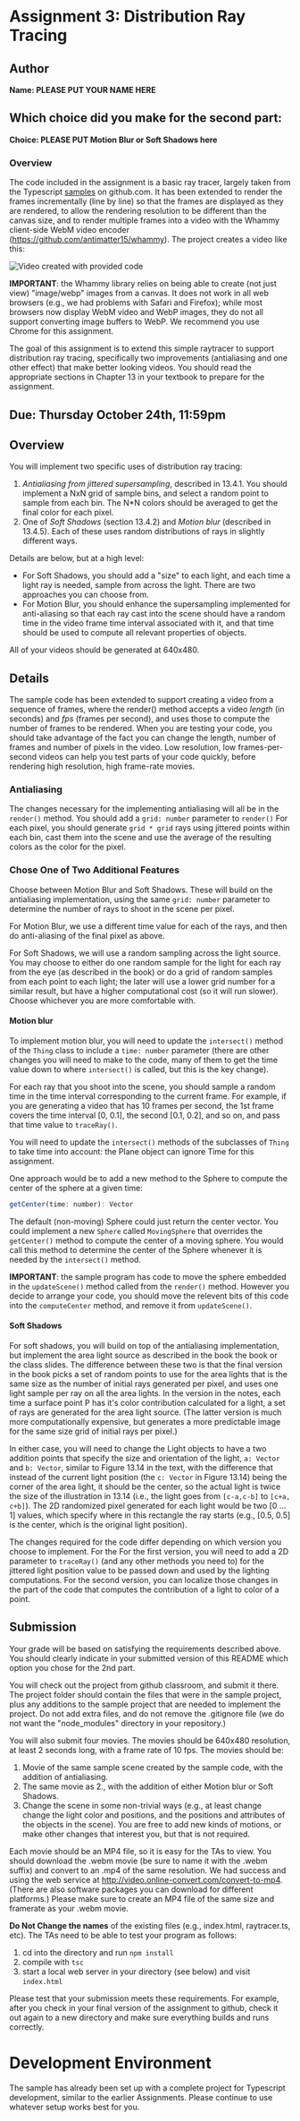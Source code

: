 # Assignment 3:  Distribution Ray Tracing 

## Author

**Name:  PLEASE PUT YOUR NAME HERE**

## Which choice did you make for the second part:

**Choice:  PLEASE PUT Motion Blur or Soft Shadows here**

### Overview 

The code included in the assignment is a basic ray tracer, largely taken from the Typescript [samples](https://github.com/Microsoft/TypeScriptSamples) on github.com. It has been extended to render the frames incrementally (line by line) so that the frames are displayed as they are rendered, to allow the rendering resolution to be different than the canvas size, and to render multiple frames into a video with the Whammy client-side WebM video encoder (https://github.com/antimatter15/whammy).  The project creates a video like this:

![Video created with provided code](raytraced-movie.gif)

**IMPORTANT**:  the Whammy library relies on being able to create (not just view) "image/webp" images from a canvas. It does not work in all web browsers (e.g., we had problems with Safari and Firefox); while most browsers now display WebM video and WebP images, they do not all support converting image buffers to WebP.  We recommend you use Chrome for this assignment. 

The goal of this assignment is to extend this simple raytracer to support distribution ray tracing, specifically two improvements (antialiasing and one other effect) that make better looking videos.  You should read the appropriate sections in Chapter 13 in your textbook to prepare for the assignment.

## Due: Thursday October 24th, 11:59pm

## Overview 

You will implement two specific uses of distribution ray tracing:

1. *Antialiasing from jittered supersampling*, described in 13.4.1.  You should implement a NxN grid of sample bins, and select a random point to sample from each bin. The N*N colors should be averaged to get the final color for each pixel.
2. One of *Soft Shadows* (section 13.4.2) and *Motion blur* (described in 13.4.5).  Each of these uses random distributions of rays in slightly different ways.

Details are below, but at a high level:

- For Soft Shadows, you should add a "size" to each light, and each time a light ray is needed, sample from across the light.  There are two approaches you can choose from.
- For Motion Blur, you should enhance the supersampling implemented for anti-aliasing so that each ray cast into the scene should have a random time in the video frame time interval associated with it, and that time should be used to compute all relevant properties of objects.

All of your videos should be generated at 640x480. 

## Details

The sample code has been extended to support creating a video from a sequence of frames, where the render() method accepts a video *length* (in seconds) and *fps* (frames per second), and uses those to compute the number of frames to be rendered.  When you are testing your code, you should take advantage of the fact you can change the length, number of frames and number of pixels in the video. Low resolution, low frames-per-second videos can help you test parts of your code quickly, before rendering high resolution, high frame-rate movies.

### Antialiasing

The changes necessary for the implementing antialiasing will all be in the ```render()``` method. You should add a ```grid: number``` parameter to ```render()``` For each pixel, you should generate ```grid * grid```  rays using jittered points within each bin, cast them into the scene and use the average of the resulting colors as the color for the pixel.  

### Chose One of Two Additional Features

Choose between Motion Blur and Soft Shadows.  These will build on the antialiasing implementation, using the same ```grid: number``` parameter to determine the number of rays to shoot in the scene per pixel.  

For Motion Blur, we use a different time value for each of the rays, and then do anti-aliasing of the final pixel as above.

For Soft Shadows, we will use a random sampling across the light source.  You may choose to either do one random sample for the light for each ray from the eye (as described in the book) or do a grid of random samples from each point to each light;  the later will use a lower grid number for a similar result, but have a higher computational cost (so it will run slower).  Choose whichever you are more comfortable with. 

#### Motion blur

To implement motion blur, you will need to update the ```intersect()``` method of the ```Thing``` class to include a ```time: number``` parameter (there are other changes you will need to make to the code, many of them to get the time value down to where ```intersect()``` is called, but this is the key change). 

For each ray that you shoot into the scene, you should sample a random time in the time interval corresponding to the current frame.  For example, if you are generating a video that has 10 frames per second, the 1st frame covers the time interval [0, 0.1], the second [0.1, 0.2], and so on, and pass that time value to ```traceRay()```.

You will need to update the ```intersect()``` methods of the subclasses of ```Thing``` to take time into account:  the Plane object can ignore Time for this assignment.  

One approach would be to add a new method to the Sphere to compute the center of the sphere at a given time: 
```js
getCenter(time: number): Vector 
```
The default (non-moving) Sphere could just return the center vector. You could implement a new ```Sphere``` called ```MovingSphere``` that overrides the ```getCenter()``` method to compute the center of a moving sphere. You would call this method to determine the center of the Sphere whenever it is needed by the ```intersect()``` method.  

**IMPORTANT**:  the sample program has code to move the sphere embedded in the ```updateScene()``` method called from the ```render()``` method. However you decide to arrange your code, you should move the relevent bits of this code into the ```computeCenter``` method, and remove it from ```updateScene()```.  

#### Soft Shadows

For soft shadows, you will build on top of the antialiasing implementation, but implement the area light source as described in the book the book or the class slides.  The difference between these two is that the final version in the book picks a set of random points to use for the area lights that is the same size as the number of initial rays generated per pixel, and uses one light sample per ray on all the area lights.  In the version in the notes, each time a surface point P has it's color contribution calculated for a light, a set of rays are generated for the area light source.  (The latter version is much more computationally expensive, but generates a more predictable image for the same size grid of initial rays per pixel.)

In either case, you will need to change the Light objects to have a two addition points that specify the size and orientation of the light, ```a: Vector``` and ```b: Vector```, similar to Figure 13.14 in the text, with the difference that instead of the current light position (the ```c: Vector``` in Figure 13.14) being the corner of the area light, it should be the center, so the actual light is twice the size of the illustration in 13.14 (i.e., the light goes from ```[c-a,c-b]``` to ```[c+a, c+b]```).  The 2D randomized pixel generated for each light would be two [0 ... 1] values, which specify where in this rectangle the ray starts (e.g., [0.5, 0.5] is the center, which is the original light position).  

The changes required for the code differ depending on which version you choose to implement.  For the For the first version, you will need to add a 2D parameter to ```traceRay()``` (and any other methods you need to) for the jittered light position value to be passed down and used by the lighting computations.  For the second version, you can localize those changes in the part of the code that computes the contribution of a light to color of a point. 

## Submission

Your grade will be based on satisfying the requirements described above.  You should clearly indicate in your submitted version of this README which option you chose for the 2nd part.

You will check out the project from github classroom, and submit it there.  The project folder should contain the files that were in the sample project, plus any additions to the sample project that are needed to implement the project.  Do not add extra files, and do not remove the .gitignore file (we do not want the "node_modules" directory in your repository.)

You will also submit four movies.  The movies should be 640x480 resolution, at least 2 seconds long, with a frame rate of 10 fps.  The movies should be:

1. Movie of the same sample scene created by the sample code, with the addition of antialiasing.
2. The same movie as 2., with the addition of either Motion blur or Soft Shadows.
3. Change the scene in some non-trivial ways (e.g., at least change change the light color and positions, and the positions and attributes of the objects in the scene).  You are free to add new kinds of motions, or make other changes that interest you, but that is not required.

Each movie should be an MP4 file, so it is easy for the TAs to view.  You should download the .webm movie (be sure to name it with the .webm suffix) and convert to an .mp4 of the same resolution.  We had success and using the web service at http://video.online-convert.com/convert-to-mp4. (There are also software packages you can download for different platforms.) Please make sure to create an MP4 file of the same size and framerate as your .webm movie.

**Do Not Change the names** of the existing files (e.g., index.html, raytracer.ts, etc).  The TAs need to be able to test your program as follows:

1. cd into the directory and run ```npm install```
2. compile with ```tsc```
3. start a local web server in your directory (see below) and visit ```index.html```

Please test that your submission meets these requirements.  For example, after you check in your final version of the assignment to github, check it out again to a new directory and make sure everything builds and runs correctly.
 
# Development Environment

The sample has already been set up with a complete project for Typescript development, similar to the earlier Assignments.  Please continue to use whatever setup works best for you.  
